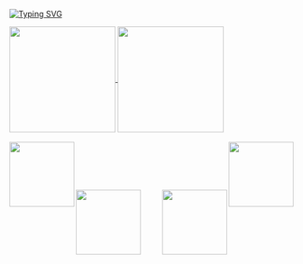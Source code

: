 [![Typing SVG](https://readme-typing-svg.demolab.com?font=Fira+Code&pause=1000&color=74C7EC&width=435&lines=The+five+boxing+wizards+jump+quickly;How+vexingly+quick+daft+zebras+jump;Quick+fox+jumps+nightly+above+wizard)](https://git.io/typing-svg)
<div>
  <a href="https://git.io/streak-stats">
    <img height=188 align="center" src="http://github-readme-streak-stats.herokuapp.com?user=aandriamgit&theme=catppuccin-mocha&hide_border=true" />
  </a>
  <a href="https://github.com/anuraghazra/convoychat">
    <img height=188 align="center" src="https://github-readme-stats.vercel.app/api/top-langs?username=aandriamgit&layout=compact&langs_count=8&card_width=320&hide=shell&bg_color=1e1e2e&text_color=cdd6f4&icon_color=cba6f7&title_color=94e2d5&hide_border=true&exclude_repo=push_swap_visu" />
  </a>  
</div>
<br/>
<div>
<a href="https://github.com/aandriamgit/cpp_module_00">
  <img height=115 align="left" src="https://github-readme-stats.vercel.app/api/pin/?username=aandriamgit&theme=catppuccin_mocha&repo=cpp_module_00" />
</a>
<a href="https://github.com/aandriamgit/minishell">
  <img height=115 align="right" src="https://github-readme-stats.vercel.app/api/pin/?username=aandriamgit&theme=catppuccin_mocha&repo=minishell" />
</a>  
</div>
<br/>
<br/>
<br/>
<br/>
<br/>
 <a href="https://github.com/aandriamgit/NetPractice">
  <img height=115 align="left" src="https://github-readme-stats.vercel.app/api/pin/?username=aandriamgit&theme=catppuccin_mocha&repo=NetPractice" />
</a>
<a href="https://github.com/aandriamgit/my_cub3d">
  <img height=115 align="right" src="https://github-readme-stats.vercel.app/api/pin/?username=aandriamgit&theme=catppuccin_mocha&repo=my_cub3d" />
</a>
 
</div>

<!--
**aandriamgit/aandriamgit** is a ✨ _special_ ✨ repository because its `README.md` (this file) appears on your GitHub profile.

Here are some ideas to get you started:

- 🔭 I’m currently working on ...
- 🌱 I’m currently learning ...
- 👯 I’m looking to collaborate on ...
- 🤔 I’m looking for help with ...
- 💬 Ask me about ...
- 📫 How to reach me: ...
- 😄 Pronouns: ...
- ⚡ Fun fact: ...
-->
